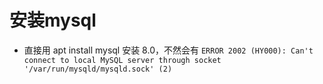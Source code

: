 # 安装mysql

- 直接用 apt install mysql 安装 8.0，不然会有 
`ERROR 2002 (HY000): Can't connect to local MySQL server through socket '/var/run/mysqld/mysqld.sock' (2)`

